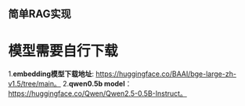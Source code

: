 ## 简单RAG实现

# 模型需要自行下载 

1.**embedding模型下载地址**: https://huggingface.co/BAAI/bge-large-zh-v1.5/tree/main。
2.**qwen0.5b model**：https://huggingface.co/Qwen/Qwen2.5-0.5B-Instruct。
